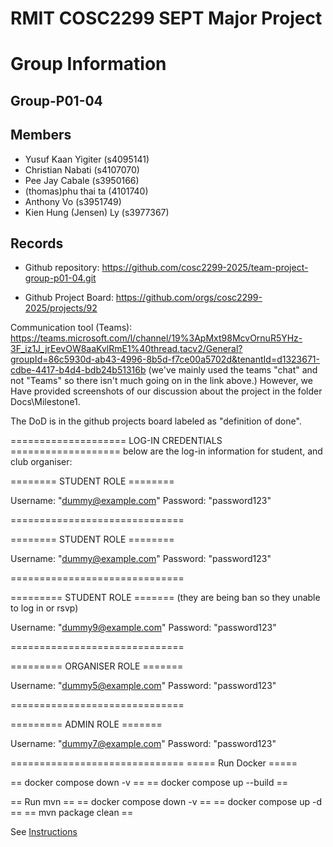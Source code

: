 
# RMIT COSC2299 SEPT Major Project

# Group Information

## Group-P01-04

## Members
* Yusuf Kaan Yigiter (s4095141)
* Christian Nabati (s4107070)
* Pee Jay Cabale (s3950166)
* (thomas)phu thai ta (4101740)
* Anthony Vo (s3951749)
* Kien Hung (Jensen) Ly (s3977367)

## Records

* Github repository: https://github.com/cosc2299-2025/team-project-group-p01-04.git


* Github Project Board: https://github.com/orgs/cosc2299-2025/projects/92



Communication tool (Teams): https://teams.microsoft.com/l/channel/19%3ApMxt98McvOrnuR5YHz-3F_iz1J_jrEevOW8aaKvlRmE1%40thread.tacv2/General?groupId=86c5930d-ab43-4996-8b5d-f7ce00a5702d&tenantId=d1323671-cdbe-4417-b4d4-bdb24b51316b
(we've mainly used the teams "chat" and not "Teams" so there isn't much going on in the link above.) However, we Have provided screenshots of our discussion about the project in the folder Docs\Milestone1.

The DoD is in the github projects board labeled as "definition of done".

==================== LOG-IN CREDENTIALS ===================
below are the log-in information for student, and club organiser:

======== STUDENT ROLE ========

Username: "dummy@example.com"
Password: "password123"

==============================


======== STUDENT ROLE ========

Username: "dummy@example.com"
Password: "password123"

==============================

========= STUDENT ROLE ======= (they are being ban so they unable to log in or rsvp)

Username: "dummy9@example.com"
Password: "password123"

==============================


========= ORGANISER ROLE =======

Username: "dummy5@example.com"
Password: "password123"

==============================

========= ADMIN ROLE =======

Username: "dummy7@example.com"
Password: "password123"

==============================
===== Run Docker =====

== docker compose down -v ==
== docker compose up --build ==

== Run mvn ==
== docker compose down -v ==
== docker compose up -d ==
== mvn package clean ==

See [Instructions](INSTRUCTIONS.md)
